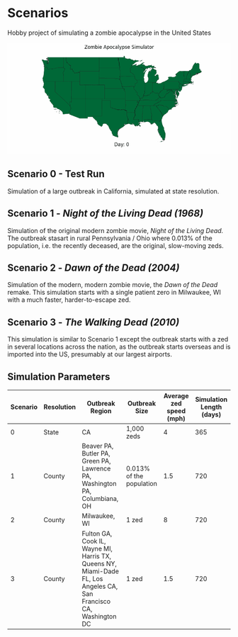 # Scenarios
Hobby project of simulating a zombie apocalypse in the United States

![](demo.gif)

## Scenario 0 - Test Run

Simulation of a large outbreak in California, simulated at state resolution.

## Scenario 1 - *Night of the Living Dead (1968)*

Simulation of the original modern zombie movie, *Night of the Living Dead.* The outbreak stasart in rural Pennsylvania / Ohio where 0.013% of the population, i.e. the recently deceased, are the original, slow-moving zeds.

## Scenario 2 - *Dawn of the Dead (2004)*

Simulation of the modern, modern zombie movie, the *Dawn of the Dead* remake. This simulation starts with a single patient zero in Milwaukee, WI with a much faster, harder-to-escape zed. 

## Scenario 3 - *The Walking Dead (2010)*

This simulation is similar to Scenario 1 except the outbreak starts with a zed in several locations across the nation, as the outbreak starts overseas and is imported into the US, presumably at our largest airports.

## Simulation Parameters

| Scenario | Resolution | Outbreak Region | Outbreak Size | Average zed speed (mph) | Simulation Length (days) |
|---|---|---|---|---|---|
| 0 | State | CA | 1,000 zeds | 4 | 365 |
| 1 | County | Beaver PA, Butler PA, Green PA, Lawrence PA, Washington PA, Columbiana, OH | 0.013% of the population | 1.5 | 720 |
| 2 | County | Milwaukee, WI | 1 zed | 8 | 720 |
| 3 | County | Fulton GA, Cook IL, Wayne MI, Harris TX, Queens NY, Miami-Dade FL, Los Angeles CA, San Francisco CA, Washington DC | 1 zed | 1.5 | 720 |

